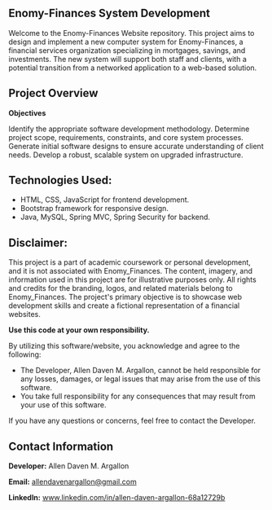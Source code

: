 ## Enomy-Finances System Development

Welcome to the Enomy-Finances Website repository. This project aims to design and implement a new computer system for Enomy-Finances, a financial services organization specializing in mortgages, savings, and investments. The new system will support both staff and clients, with a potential transition from a networked application to a web-based solution.

## Project Overview
**Objectives**

Identify the appropriate software development methodology.
Determine project scope, requirements, constraints, and core system processes.
Generate initial software designs to ensure accurate understanding of client needs.
Develop a robust, scalable system on upgraded infrastructure.

## Technologies Used:
- HTML, CSS, JavaScript for frontend development.
- Bootstrap framework for responsive design.
- Java, MySQL, Spring MVC, Spring Security for backend.

## Disclaimer:
This project is a part of academic coursework or personal development, and it is not associated with Enomy_Finances. The content, imagery, and information used in this project are for illustrative purposes only. All rights and credits for the branding, logos, and related materials belong to Enomy_Finances. The project's primary objective is to showcase web development skills and create a fictional representation of a financial websites.

**Use this code at your own responsibility.**

By utilizing this software/website, you acknowledge and agree to the following:

- The Developer, Allen Daven M. Argallon, cannot be held responsible for any losses, damages, or legal issues that may arise from the use of this software.
- You take full responsibility for any consequences that may result from your use of this software.

If you have any questions or concerns, feel free to contact the Developer.

## Contact Information

**Developer:** Allen Daven M. Argallon

**Email:** allendavenargallon@gmail.com

**LinkedIn:** www.linkedin.com/in/allen-daven-argallon-68a12729b
